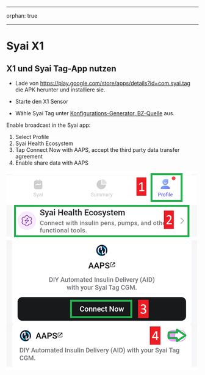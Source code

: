 - - -
orphan: true
- - -

# Syai X1


## X1 und Syai Tag-App nutzen

-   Lade von <https://play.google.com/store/apps/details?id=com.syai.tag> die APK herunter und installiere sie.

-   Starte den X1 Sensor

- Wähle Syai Tag unter [Konfigurations-Generator, BZ-Quelle](#Config-Builder-bg-source) aus.

Enable broadcast in the Syai app:

1. Select Profile
2. Syai Health Ecosystem
3. Tap Connect Now with AAPS, accept the third party data transfer agreement
4. Enable share data with AAPS

![Syai](../images/Syai.png)

